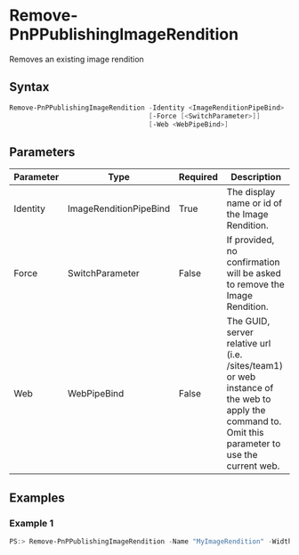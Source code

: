 # Remove-PnPPublishingImageRendition
Removes an existing image rendition
## Syntax
```powershell
Remove-PnPPublishingImageRendition -Identity <ImageRenditionPipeBind>
                                   [-Force [<SwitchParameter>]]
                                   [-Web <WebPipeBind>]
```


## Parameters
Parameter|Type|Required|Description
---------|----|--------|-----------
|Identity|ImageRenditionPipeBind|True|The display name or id of the Image Rendition.|
|Force|SwitchParameter|False|If provided, no confirmation will be asked to remove the Image Rendition.|
|Web|WebPipeBind|False|The GUID, server relative url (i.e. /sites/team1) or web instance of the web to apply the command to. Omit this parameter to use the current web.|
## Examples

### Example 1
```powershell
PS:> Remove-PnPPublishingImageRendition -Name "MyImageRendition" -Width 800 -Height 600
```

